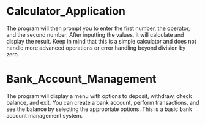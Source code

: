 # Calculator_Application
The program will then prompt you to enter the first number, the operator, and the second number. After inputting the values, it will calculate and display the result. Keep in mind that this is a simple calculator and does not handle more advanced operations or error handling beyond division by zero.
# Bank_Account_Management
The program will display a menu with options to deposit, withdraw, check balance, and exit. You can create a bank account, perform transactions, and see the balance by selecting the appropriate options. This is a basic bank account management system.
